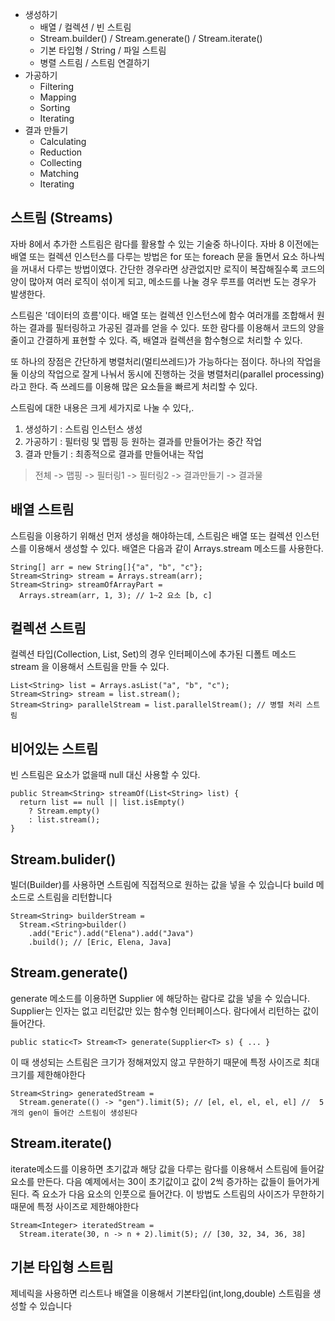 - 생성하기
    - 배열 / 컬렉션 / 빈 스트림
    - Stream.builder() / Stream.generate() / Stream.iterate()
    - 기본 타입형 / String / 파일 스트림
    - 병렬 스트림 / 스트림 연결하기
- 가공하기
    - Filtering
    - Mapping
    - Sorting
    - Iterating
- 결과 만들기
    - Calculating
    - Reduction
    - Collecting
    - Matching
    - Iterating

## 스트림 (Streams)
자바 8에서 추가한 스트림은 람다를 활용할 수 있는 기술중 하나이다. 자바 8 이전에는 배열 또는 컬렉션 인스턴스를 다루는 방법은 for 또는 foreach 문을 돌면서 요소 하나씩을 꺼내서 다루는 방법이였다. 간단한 경우라면 상관없지만 로직이 복잡해질수록 코드의 양이 많아져 여러 로직이 섞이게 되고, 메소드를 나눌 경우 루프를 여러번 도는 경우가 발생한다.

스트림은 '데이터의 흐름'이다. 배열 또는 컬렉션 인스턴스에 함수 여러개를 조합해서 원하는 결과를 필터링하고 가공된 결과를 얻을 수 있다. 또한 람다를 이용해서 코드의 양을 줄이고 간결하게 표현할 수 있다. 즉, 배열과 컬렉션을 함수형으로 처리할 수 있다.

또 하나의 장점은 간단하게 병렬처리(멀티쓰레드)가 가능하다는 점이다. 하나의 작업을 둘 이상의 작업으로 잘게 나눠서 동시에 진행하는 것을 병렬처리(parallel processing)라고 한다. 즉 쓰레드를 이용해 많은 요소들을 빠르게 처리할 수 있다.

스트림에 대한 내용은 크게 세가지로 나눌 수 있다,.
1. 생성하기 : 스트림 인스턴스 생성
2. 가공하기 : 필터링 및 맵핑 등 원하는 결과를 만들어가는 중간 작업
3. 결과 만들기 : 최종적으로 결과를 만들어내는 작업
> 전체 -> 맵핑 -> 필터링1 -> 필터링2 -> 결과만들기 -> 결과물

## 배열 스트림
스트림을 이용하기 위해선 먼저 생성을 해야하는데, 스트림은 배열 또는 컬렉션 인스턴스를 이용해서 생성할 수 있다. 배열은 다음과 같이 Arrays.stream 메소드를 사용한다.

```
String[] arr = new String[]{"a", "b", "c"};
Stream<String> stream = Arrays.stream(arr);
Stream<String> streamOfArrayPart = 
  Arrays.stream(arr, 1, 3); // 1~2 요소 [b, c]
```

## 컬렉션 스트림
 컬렉션 타입(Collection, List, Set)의 경우 인터페이스에 추가된 디폴트 메소드 stream 을 이용해서 스트림을 만들 수 있다.
```
List<String> list = Arrays.asList("a", "b", "c");
Stream<String> stream = list.stream();
Stream<String> parallelStream = list.parallelStream(); // 병렬 처리 스트림
```

## 비어있는 스트림
빈 스트림은 요소가 없을때 null 대신 사용할 수 있다.
```
public Stream<String> streamOf(List<String> list) {
  return list == null || list.isEmpty() 
    ? Stream.empty() 
    : list.stream();
}
```

## Stream.bulider()
빌더(Builder)를 사용하면 스트림에 직접적으로 원하는 값을 넣을 수 있습니다 build 메소드로 스트림을 리턴합니다
```
Stream<String> builderStream = 
  Stream.<String>builder()
    .add("Eric").add("Elena").add("Java")
    .build(); // [Eric, Elena, Java]
```

## Stream.generate()
generate 메소드를 이용하면 Supplier<T> 에 해당하는 람다로 값을 넣을 수 있습니다. Supplier<T>는 인자는 없고 리턴값만 있는 함수형 인터페이스다. 람다에서 리턴하는 값이 들어간다.
```
public static<T> Stream<T> generate(Supplier<T> s) { ... }
```
이 때 생성되는 스트림은 크기가 정해져있지 않고 무한하기 때문에 특정 사이즈로 최대 크기를 제한해야한다
```
Stream<String> generatedStream = 
  Stream.generate(() -> "gen").limit(5); // [el, el, el, el, el] //  5개의 gen이 들어간 스트림이 생성된다
```

## Stream.iterate()
iterate메소드를 이용하면 초기값과 해당 값을 다루는 람다를 이용해서 스트림에 들어갈 요소를 만든다. 다음 예제에서는 30이 초기값이고 값이 2씩 증가하는 값들이 들어가게 된다. 즉 요소가 다음 요소의 인풋으로 들어간다. 이 방법도 스트림의 사이즈가 무한하기 때문에 특정 사이즈로 제한해야한다
```
Stream<Integer> iteratedStream = 
  Stream.iterate(30, n -> n + 2).limit(5); // [30, 32, 34, 36, 38]
```

## 기본 타입형 스트림
제네릭을 사용하면 리스트나 배열을 이용해서 기본타입(int,long,double) 스트림을 생성할 수 있습니다